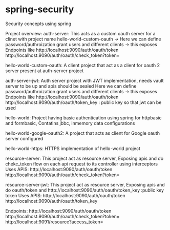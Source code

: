 # spring-security
Security concepts using spring

Project overview:
auth-server: This acts as a custom oauth server for a clinet with project name hello-world-custom-oauth 
			-> Here we can define password/authroization grant users and different clients
			-> this exposes Endpoints like http://localhost:9090/auth/oauth/token
										   http://localhost:9090/auth/oauth/check_token?token=
										

hello-world-custom-oauth: A client project that act as a client for oauth 2 server present at auth-server project

auth-server-jwt: Auth server project with JWT implementation, needs vault server to be up and apis should be sealed
			Here we can define password/authroization grant users and different clients
			-> this exposes Endpoints like http://localhost:9090/auth/oauth/token
										   http://localhost:9090/auth/oauth/token_key : public key so that jwt can be used

hello-world: Project having basic authentication using spring for httpbasic and formbasic, Contatins jbbc, inmemory data configurations

hello-world-google-oauth2: A project that acts as client for Google oauth server configured

hello-world-https: HTTPS implementation of hello-world project

resource-server: This project act as resource server, Exposing apis and do chekc_token flow on each api request to its controller using interceptors
				Uses APIS: http://localhost:9090/auth/oauth/token
						   http://localhost:9090/auth/oauth/check_token?token=
			
resource-server-jwt: This project act as resource server, Exposing apis and do oauth/token and  http://localhost:9090/auth/oauth/token_key :public key token 
				Uses APIS: http://localhost:9090/auth/oauth/token
						   http://localhost:9090/auth/oauth/token_key 		

Endpoints:
http://localhost:9090/auth/oauth/token
http://localhost:9090/auth/oauth/check_token?token=
http://localhost:9091/resource?access_token=
